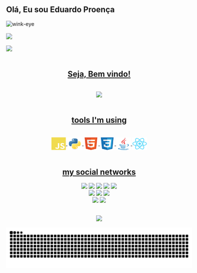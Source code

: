 ## Olá, Eu sou Eduardo Proença
![wink-eye](https://user-images.githubusercontent.com/107010062/172271952-29aa4779-a01c-4f10-bce9-768d07e91dce.gif) </br>
  </br>
  <a href="https://github.com/eduardoproenca">
  <img height="180em" src="https://github-readme-stats.vercel.app/api?username=eduardoproenca&show_icons=true&theme=dark&include_all_commits=true&count_private=true"/>
  <div align="left">
  <img height="130em" src="https://github-readme-stats.vercel.app/api/top-langs/?username=eduardoproenca&layout=compact&langs_count=7&theme=dark"/>
 </div>

</br>
<div align="center">
<h2> Seja, Bem vindo! </h2>
</div>

</br>
 <div align="center">
 <a href="https://github.com/eduardoproenca">
 <img height="250cm" src="https://user-images.githubusercontent.com/107010062/172722819-66aa3622-8653-4617-9d73-b3eb95b6e035.gif">
</div>

</br>
 <div align="center">
<h2> tools I'm using </h2>
 <div style="display: inline_block"><br>
  <img align="center" alt="Edu-Js" height="35" width="40" src="https://raw.githubusercontent.com/devicons/devicon/master/icons/javascript/javascript-plain.svg">
  <img align="center" alt="Edu-Python" height="35" width="40" src="https://raw.githubusercontent.com/devicons/devicon/master/icons/python/python-original.svg">
  <img align="center" alt="Edu-HTML" height="35" width="40" src="https://raw.githubusercontent.com/devicons/devicon/master/icons/html5/html5-original.svg">
  <img align="center" alt="Edu-CSS" height="35" width="40" src="https://raw.githubusercontent.com/devicons/devicon/master/icons/css3/css3-original.svg">
  <img align="center" alt="Edu-Java" height="35" width="40" src="https://raw.githubusercontent.com/devicons/devicon/master/icons/java/java-original.svg">
  <img align="center" alt="Edu-React" height="35" width="40" src="https://raw.githubusercontent.com/devicons/devicon/master/icons/react/react-original.svg">
 </div>

</br>
<div align="center">
   <h2> my social networks </h2>
 <a href="https://www.tiktok.com/@uphoenixz" target="_blank"><img src="https://img.shields.io/badge/TikTok-000000?style=for-the-badge&logo=tiktok&logoColor=white" target="_blank"></a>
  <a href="https://www.youtube.com/channel/UCSch6gG7CEGznFz9OTKKqZw" target="_blank"><img src="https://img.shields.io/badge/YouTube-FF0000?style=for-the-badge&logo=youtube&logoColor=white" target="_blank"></a>
   <a href="https://web.facebook.com/GabrielZeus2002/" target="_blank"><img src="https://img.shields.io/badge/Facebook-1877F2?style=for-the-badge&logo=facebook&logoColor=white" target="_blank"></a> 
  <a href="https://www.instagram.com/gab_proenca/" target="_blank"><img src="https://img.shields.io/badge/Instagram-E4405F?style=for-the-badge&logo=instagram&logoColor=white" target="_blank"></a> 
  <a href="https://www.linkedin.com/in/eduardo-gabriel-proen%C3%A7a-de-carvalho-progms01000111/" target="_blank"><img src="https://img.shields.io/badge/-LinkedIn-%230077B5?style=for-the-badge&logo=linkedin&logoColor=white" target="_blank"></a>  </br>
  <a href = "mailto:eduardogabs020@gmail.com"><img src="https://img.shields.io/badge/Gmail-D14836?style=for-the-badge&logo=gmail&logoColor=white" target="_blank"></a>
 <a href="https://discord.gg/hZDKF88A" target="_blank"><img src="https://img.shields.io/badge/Discord-5865F2?style=for-the-badge&logo=discord&logoColor=white" target="_blank"></a>
 <a href="https://twitter.com/eduardogamesb11" target="_blank"><img src="https://img.shields.io/badge/Twitter-1ca0f1?style=for-the-badge&logo=twitter&logoColor=white" target="_blank"></a>
 </br> <a href="https://store.epicgames.com/pt-BR/u/cd24e73e23e44aa8886b5438aa5eeea4" target="_blank"><img src="https://img.shields.io/badge/Epic%20Games-313131?style=for-the-badge&logo=Epic%20Games&logoColor=white" target="_blank"></a>
  <a href= "https://steamcommunity.com/profiles/76561198984572464" target="_blank"><img src="https://img.shields.io/badge/Steam-000000?style=for-the-badge&logo=steam&logoColor=white" target="_blank"></a>
</div>

</br>
<p align="center">   <img alingn="center" src="https://profile-counter.glitch.me/eduardoproenca/count.svg" /></p>

![snake gif](https://github.com/eduardoproenca/eduardoproenca/blob/output/github-contribution-grid-snake.svg)
